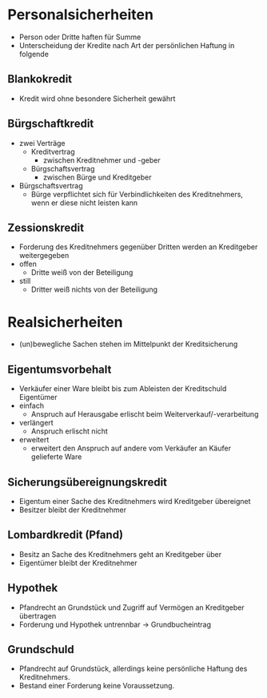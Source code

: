 # Personalsicherheiten
- Person oder Dritte haften für Summe
- Unterscheidung der Kredite nach Art der persönlichen Haftung in folgende
## Blankokredit
- Kredit wird ohne besondere Sicherheit gewährt
## Bürgschaftkredit
- zwei Verträge
    - Kreditvertrag
        - zwischen Kreditnehmer und -geber
    - Bürgschaftsvertrag
        - zwischen Bürge und Kreditgeber
- Bürgschaftsvertrag
    - Bürge verpflichtet sich für Verbindlichkeiten des Kreditnehmers, wenn er diese nicht leisten kann
## Zessionskredit
- Forderung des Kreditnehmers gegenüber Dritten werden an Kreditgeber weitergegeben
- offen
    - Dritte weiß von der Beteiligung
- still
    - Dritter weiß nichts von der Beteiligung
# Realsicherheiten
- (un)bewegliche Sachen stehen im Mittelpunkt der Kreditsicherung
## Eigentumsvorbehalt
- Verkäufer einer Ware bleibt bis zum Ableisten der Kreditschuld Eigentümer
- einfach
    - Anspruch auf Herausgabe erlischt beim Weiterverkauf/-verarbeitung
- verlängert
    - Anspruch erlischt nicht
- erweitert
    - erweitert den Anspruch auf andere vom Verkäufer an Käufer gelieferte Ware
## Sicherungsübereignungskredit
- Eigentum einer Sache des Kreditnehmers wird Kreditgeber übereignet
- Besitzer bleibt der Kreditnehmer
## Lombardkredit (Pfand)
- Besitz an Sache des Kreditnehmers geht an Kreditgeber über
- Eigentümer bleibt der Kreditnehmer
## Hypothek
- Pfandrecht an Grundstück und Zugriff auf Vermögen an Kreditgeber übertragen
- Forderung und Hypothek untrennbar -> Grundbucheintrag
## Grundschuld
- Pfandrecht auf Grundstück, allerdings keine persönliche Haftung des Kreditnehmers.
- Bestand einer Forderung keine Voraussetzung.

